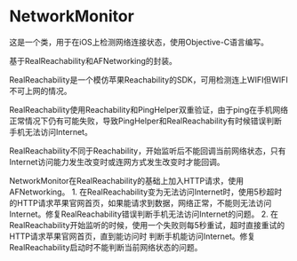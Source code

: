 # NetworkMonitor

这是一个类，用于在iOS上检测网络连接状态，使用Objective-C语言编写。

基于RealReachability和AFNetworking的封装。

RealReachability是一个模仿苹果Reachability的SDK，可用检测连上WIFI但WIFI不可上网的情况。

RealReachability使用Reachability和PingHelper双重验证，由于ping在手机网络正常情况下仍有可能失败，导致PingHelper和RealReachability有时候错误判断手机无法访问Internet。

RealReachability不同于Reachability，开始监听后不能回调当前网络状态，只有Internet访问能力发生改变时或连网方式发生改变时才能回调。

NetworkMonitor在RealReachability的基础上加入HTTP请求，使用AFNetworking。
    1. 在RealReachability变为无法访问Internet时，使用5秒超时的HTTP请求苹果官网首页，如果能请求到数据，网络正常，不能则无法访问Internet。修复RealReachability错误判断手机无法访问Internet的问题。
    2. 在RealReachability开始监听的时候，使用一个失败则每5秒重试，超时直接重试的HTTP请求苹果官网首页，直到能访问时
        判断手机能访问Internet。修复RealReachability启动时不能判断当前网络状态的问题。
